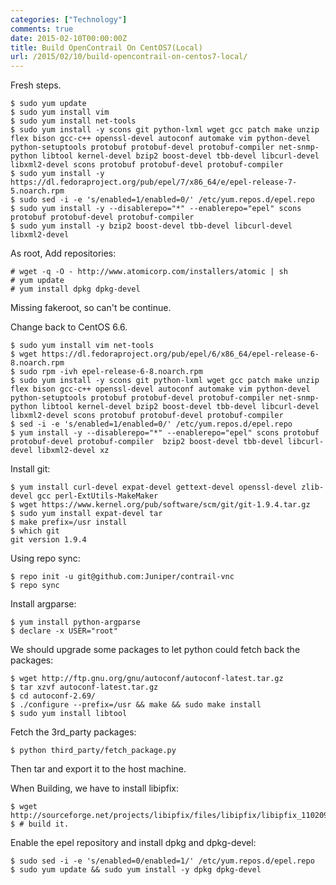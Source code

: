 ```yaml
---
categories: ["Technology"]
comments: true
date: 2015-02-10T00:00:00Z
title: Build OpenContrail On CentOS7(Local)
url: /2015/02/10/build-opencontrail-on-centos7-local/
---
```


Fresh steps.   

```
$ sudo yum update
$ sudo yum install vim
$ sudo yum install net-tools
$ sudo yum install -y scons git python-lxml wget gcc patch make unzip flex bison gcc-c++ openssl-devel autoconf automake vim python-devel python-setuptools protobuf protobuf-devel protobuf-compiler net-snmp-python libtool kernel-devel bzip2 boost-devel tbb-devel libcurl-devel libxml2-devel scons protobuf protobuf-devel protobuf-compiler
$ sudo yum install -y https://dl.fedoraproject.org/pub/epel/7/x86_64/e/epel-release-7-5.noarch.rpm
$ sudo sed -i -e 's/enabled=1/enabled=0/' /etc/yum.repos.d/epel.repo
$ sudo yum install -y --disablerepo="*" --enablerepo="epel" scons protobuf protobuf-devel protobuf-compiler 
$ sudo yum install -y bzip2 boost-devel tbb-devel libcurl-devel libxml2-devel 

```
As root, Add repositories:     

```
# wget -q -O - http://www.atomicorp.com/installers/atomic | sh
# yum update
# yum install dpkg dpkg-devel

```
Missing fakeroot, so can't be continue.  

Change back to CentOS 6.6.    

```
$ sudo yum install vim net-tools
$ wget https://dl.fedoraproject.org/pub/epel/6/x86_64/epel-release-6-8.noarch.rpm
$ sudo rpm -ivh epel-release-6-8.noarch.rpm 
$ sudo yum install -y scons git python-lxml wget gcc patch make unzip flex bison gcc-c++ openssl-devel autoconf automake vim python-devel python-setuptools protobuf protobuf-devel protobuf-compiler net-snmp-python libtool kernel-devel bzip2 boost-devel tbb-devel libcurl-devel libxml2-devel scons protobuf protobuf-devel protobuf-compiler
$ sed -i -e 's/enabled=1/enabled=0/' /etc/yum.repos.d/epel.repo
$ yum install -y --disablerepo="*" --enablerepo="epel" scons protobuf protobuf-devel protobuf-compiler  bzip2 boost-devel tbb-devel libcurl-devel libxml2-devel xz

```
Install git:    

```
$ yum install curl-devel expat-devel gettext-devel openssl-devel zlib-devel gcc perl-ExtUtils-MakeMaker
$ wget https://www.kernel.org/pub/software/scm/git/git-1.9.4.tar.gz
$ sudo yum install expat-devel tar
$ make prefix=/usr install
$ which git
git version 1.9.4

```
Using repo sync:     

```
$ repo init -u git@github.com:Juniper/contrail-vnc
$ repo sync

```
Install argparse:    

```
$ yum install python-argparse
$ declare -x USER="root"

```
We should upgrade some packages to let python could fetch back the packages:    

```
$ wget http://ftp.gnu.org/gnu/autoconf/autoconf-latest.tar.gz
$ tar xzvf autoconf-latest.tar.gz
$ cd autoconf-2.69/
$ ./configure --prefix=/usr && make && sudo make install
$ sudo yum install libtool

```
Fetch the 3rd_party packages:     

```
$ python third_party/fetch_package.py

```
Then tar and export it to the host machine.   

When Building, we have to install libipfix:    

```
$ wget http://sourceforge.net/projects/libipfix/files/libipfix/libipfix_110209.tgz/download
$ # build it.   

```
Enable the epel repository and install dpkg and dpkg-devel:    

```
$ sudo sed -i -e 's/enabled=0/enabled=1/' /etc/yum.repos.d/epel.repo
$ sudo yum update && sudo yum install -y dpkg dpkg-devel

```

 

